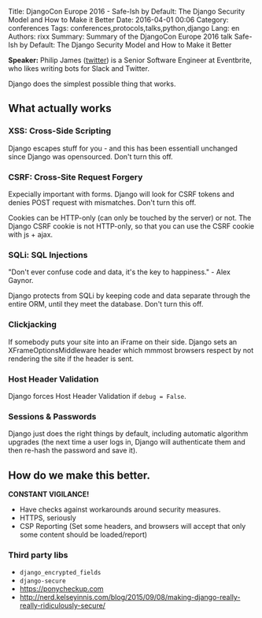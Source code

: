 Title: DjangoCon Europe 2016 - Safe-Ish by Default: The Django Security Model and How to Make it Better
Date:   2016-04-01 00:06
Category: conferences
Tags: conferences,protocols,talks,python,django
Lang: en
Authors: rixx
Summary: Summary of the DjangoCon Europe 2016 talk Safe-Ish by Default: The Django Security Model and How to Make it
Better

**Speaker:** Philip James ([twitter](https://twitter.com/phildini)) is a Senior Software Engineer at Eventbrite, who
likes writing bots for Slack and Twitter.


Django does the simplest possible thing that works.

## What actually works

### XSS: Cross-Side Scripting

Django escapes stuff for you - and this has been essentiall unchanged since Django was opensourced.
Don't turn this off.

### CSRF: Cross-Site Request Forgery

Expecially important with forms. Django will look for CSRF tokens and denies POST request with mismatches.
Don't turn this off.

Cookies can be HTTP-only (can only be touched by the server) or not. The Django CSRF cookie is not HTTP-only, so that
you can use the CSRF cookie with js + ajax.

### SQLi: SQL Injections

"Don't ever confuse code and data, it's the key to happiness." - Alex Gaynor.

Django protects from SQLi by keeping code and data separate through the entire ORM, until they meet the database. Don't
turn this off.

### Clickjacking

If somebody puts your site into an iFrame on their side. Django sets an XFrameOptionsMiddleware header which mmmost
browsers respect by not rendering the site if the header is sent.

### Host Header Validation

Django forces Host Header Validation if `debug = False`.

### Sessions & Passwords

Django just does the right things by default, including automatic algorithm upgrades (the next time a user logs in,
Django will authenticate them and then re-hash the password and save it).

## How do we make this better.

**CONSTANT VIGILANCE!**

 - Have checks against workarounds around security measures.
 - HTTPS, seriously
 - CSP Reporting (Set some headers, and browsers will accept that only some content should be loaded/report)

### Third party libs

 - `django_encrypted_fields`
 - `django-secure`
 - https://ponycheckup.com
 - http://nerd.kelseyinnis.com/blog/2015/09/08/making-django-really-really-ridiculously-secure/
